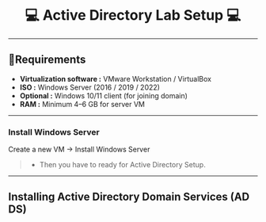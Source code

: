 <h1 align="center"> 💻 Active Directory Lab Setup 💻</h1>

---
## 🧩Requirements
- **Virtualization software :** VMware Workstation / VirtualBox
- **ISO :** Windows Server (2016 / 2019 / 2022)
- **Optional :** Windows 10/11 client (for joining domain)
- **RAM :** Minimum 4–6 GB for server VM

---
### Install Windows Server
Create a new VM → Install Windows Server

> - Then you have to ready for Active Directory Setup.

---
## Installing Active Directory Domain Services (AD DS)

